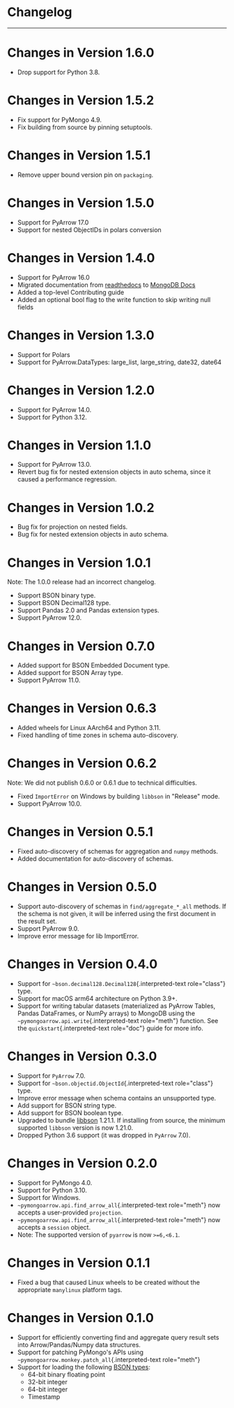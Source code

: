 
# Changelog

---

# Changes in Version 1.6.0

- Drop support for Python 3.8.

# Changes in Version 1.5.2

- Fix support for PyMongo 4.9.
- Fix building from source by pinning setuptools.

# Changes in Version 1.5.1

- Remove upper bound version pin on `packaging`.

# Changes in Version 1.5.0

- Support for PyArrow 17.0
- Support for nested ObjectIDs in polars conversion

# Changes in Version 1.4.0

-   Support for PyArrow 16.0
-   Migrated documentation from [readthedocs](https://mongo-arrow.readthedocs.io/en/latest/index.html)
to [MongoDB Docs](https://www.mongodb.com/docs/languages/python/pymongo-arrow-driver/current/)
-   Added a top-level Contributing guide
-   Added an optional bool flag to the write function to skip writing null fields

# Changes in Version 1.3.0

-   Support for Polars
-   Support for PyArrow.DataTypes: large_list, large_string, date32,
    date64

# Changes in Version 1.2.0

-   Support for PyArrow 14.0.
-   Support for Python 3.12.

# Changes in Version 1.1.0

-   Support for PyArrow 13.0.
-   Revert bug fix for nested extension objects in auto schema, since it
    caused a performance regression.

# Changes in Version 1.0.2

-   Bug fix for projection on nested fields.
-   Bug fix for nested extension objects in auto schema.

# Changes in Version 1.0.1

Note: The 1.0.0 release had an incorrect changelog.

-   Support BSON binary type.
-   Support BSON Decimal128 type.
-   Support Pandas 2.0 and Pandas extension types.
-   Support PyArrow 12.0.

# Changes in Version 0.7.0

-   Added support for BSON Embedded Document type.
-   Added support for BSON Array type.
-   Support PyArrow 11.0.

# Changes in Version 0.6.3

-   Added wheels for Linux AArch64 and Python 3.11.
-   Fixed handling of time zones in schema auto-discovery.

# Changes in Version 0.6.2

Note: We did not publish 0.6.0 or 0.6.1 due to technical difficulties.

-   Fixed `ImportError` on Windows by building `libbson` in \"Release\"
    mode.
-   Support PyArrow 10.0.

# Changes in Version 0.5.1

-   Fixed auto-discovery of schemas for aggregation and `numpy` methods.
-   Added documentation for auto-discovery of schemas.

# Changes in Version 0.5.0

-   Support auto-discovery of schemas in `find/aggregate_*_all` methods.
    If the schema is not given, it will be inferred using the first
    document in the result set.
-   Support PyArrow 9.0.
-   Improve error message for lib ImportError.

# Changes in Version 0.4.0

-   Support for `~bson.decimal128.Decimal128`{.interpreted-text
    role="class"} type.
-   Support for macOS arm64 architecture on Python 3.9+.
-   Support for writing tabular datasets (materialized as PyArrow
    Tables, Pandas DataFrames, or NumPy arrays) to MongoDB using the
    `~pymongoarrow.api.write`{.interpreted-text role="meth"} function.
    See the `quickstart`{.interpreted-text role="doc"} guide for more
    info.

# Changes in Version 0.3.0

-   Support for `PyArrow` 7.0.
-   Support for `~bson.objectid.ObjectId`{.interpreted-text
    role="class"} type.
-   Improve error message when schema contains an unsupported type.
-   Add support for BSON string type.
-   Add support for BSON boolean type.
-   Upgraded to bundle
    [libbson](http://mongoc.org/libbson/current/index.html) 1.21.1. If
    installing from source, the minimum supported `libbson` version is
    now 1.21.0.
-   Dropped Python 3.6 support (it was dropped in `PyArrow` 7.0).

# Changes in Version 0.2.0

-   Support for PyMongo 4.0.
-   Support for Python 3.10.
-   Support for Windows.
-   `~pymongoarrow.api.find_arrow_all`{.interpreted-text role="meth"}
    now accepts a user-provided `projection`.
-   `~pymongoarrow.api.find_arrow_all`{.interpreted-text role="meth"}
    now accepts a `session` object.
-   Note: The supported version of `pyarrow` is now `>=6,<6.1`.

# Changes in Version 0.1.1

-   Fixed a bug that caused Linux wheels to be created without the
    appropriate `manylinux` platform tags.

# Changes in Version 0.1.0

-   Support for efficiently converting find and aggregate query result
    sets into Arrow/Pandas/Numpy data structures.
-   Support for patching PyMongo\'s APIs using
    `~pymongoarrow.monkey.patch_all`{.interpreted-text role="meth"}
-   Support for loading the following [BSON
    types](http://bsonspec.org/spec.html):
    -   64-bit binary floating point
    -   32-bit integer
    -   64-bit integer
    -   Timestamp
